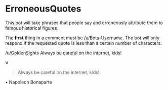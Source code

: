 ErroneousQuotes
==========

This bot will take phrases that people say and erroneously attribute them to famous historical figures.

The **first** thing in a comment must be /u/Bots-Username. The bot will only respond if the requested quote is less than a certain number of characters.

/u/GoldenSights Always be careful on the internet, kids!

V

>Always be careful on the internet, kids!

• Napoleon Bonaparte